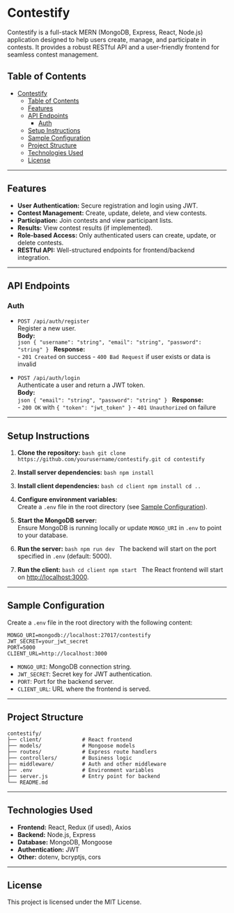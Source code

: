 # Contestify

Contestify is a full-stack MERN (MongoDB, Express, React, Node.js) application designed to help users create, manage, and participate in contests. It provides a robust RESTful API and a user-friendly frontend for seamless contest management.

## Table of Contents

- [Contestify](#contestify)
  - [Table of Contents](#table-of-contents)
  - [Features](#features)
  - [API Endpoints](#api-endpoints)
    - [Auth](#auth)
  - [Setup Instructions](#setup-instructions)
  - [Sample Configuration](#sample-configuration)
  - [Project Structure](#project-structure)
  - [Technologies Used](#technologies-used)
  - [License](#license)

---

## Features

- **User Authentication:** Secure registration and login using JWT.
- **Contest Management:** Create, update, delete, and view contests.
- **Participation:** Join contests and view participant lists.
- **Results:** View contest results (if implemented).
- **Role-based Access:** Only authenticated users can create, update, or delete contests.
- **RESTful API:** Well-structured endpoints for frontend/backend integration.

---

## API Endpoints

### Auth

- `POST /api/auth/register`  
        Register a new user.  
        **Body:**  
        ```json
        {
            "username": "string",
            "email": "string",
            "password": "string"
        }
        ```
        **Response:**  
        - `201 Created` on success
        - `400 Bad Request` if user exists or data is invalid

- `POST /api/auth/login`  
        Authenticate a user and return a JWT token.  
        **Body:**  
        ```json
        {
            "email": "string",
            "password": "string"
        }
        ```
        **Response:**  
        - `200 OK` with `{ "token": "jwt_token" }`
        - `401 Unauthorized` on failure

---

## Setup Instructions

1. **Clone the repository:**
        ```bash
        git clone https://github.com/yourusername/contestify.git
        cd contestify
        ```

2. **Install server dependencies:**
        ```bash
        npm install
        ```

3. **Install client dependencies:**
        ```bash
        cd client
        npm install
        cd ..
        ```

4. **Configure environment variables:**  
        Create a `.env` file in the root directory (see [Sample Configuration](#sample-configuration)).

5. **Start the MongoDB server:**  
        Ensure MongoDB is running locally or update `MONGO_URI` in `.env` to point to your database.

6. **Run the server:**
        ```bash
        npm run dev
        ```
        The backend will start on the port specified in `.env` (default: 5000).

7. **Run the client:**
        ```bash
        cd client
        npm start
        ```
        The React frontend will start on [http://localhost:3000](http://localhost:3000).

---

## Sample Configuration

Create a `.env` file in the root directory with the following content:

```env
MONGO_URI=mongodb://localhost:27017/contestify
JWT_SECRET=your_jwt_secret
PORT=5000
CLIENT_URL=http://localhost:3000
```

- `MONGO_URI`: MongoDB connection string.
- `JWT_SECRET`: Secret key for JWT authentication.
- `PORT`: Port for the backend server.
- `CLIENT_URL`: URL where the frontend is served.

---

## Project Structure

```
contestify/
├── client/             # React frontend
├── models/             # Mongoose models
├── routes/             # Express route handlers
├── controllers/        # Business logic
├── middleware/         # Auth and other middleware
├── .env                # Environment variables
├── server.js           # Entry point for backend
└── README.md
```

---

## Technologies Used

- **Frontend:** React, Redux (if used), Axios
- **Backend:** Node.js, Express
- **Database:** MongoDB, Mongoose
- **Authentication:** JWT
- **Other:** dotenv, bcryptjs, cors

---

## License

This project is licensed under the MIT License.
